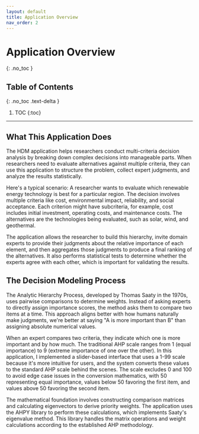 ```yaml
---
layout: default
title: Application Overview
nav_order: 2
---
```


# Application Overview
{: .no_toc }

## Table of Contents
{: .no_toc .text-delta }

1. TOC
{:toc}

---

## What This Application Does

The HDM application helps researchers conduct multi-criteria decision analysis by breaking down complex decisions into manageable parts. When researchers need to evaluate alternatives against multiple criteria, they can use this application to structure the problem, collect expert judgments, and analyze the results statistically.

Here's a typical scenario: A researcher wants to evaluate which renewable energy technology is best for a particular region. The decision involves multiple criteria like cost, environmental impact, reliability, and social acceptance. Each criterion might have subcriteria, for example, cost includes initial investment, operating costs, and maintenance costs. The alternatives are the technologies being evaluated, such as solar, wind, and geothermal.

The application allows the researcher to build this hierarchy, invite domain experts to provide their judgments about the relative importance of each element, and then aggregates those judgments to produce a final ranking of the alternatives. It also performs statistical tests to determine whether the experts agree with each other, which is important for validating the results.

## The Decision Modeling Process

The Analytic Hierarchy Process, developed by Thomas Saaty in the 1970s, uses pairwise comparisons to determine weights. Instead of asking experts to directly assign importance scores, the method asks them to compare two items at a time. This approach aligns better with how humans naturally make judgments, we're better at saying "A is more important than B" than assigning absolute numerical values.

When an expert compares two criteria, they indicate which one is more important and by how much. The traditional AHP scale ranges from 1 (equal importance) to 9 (extreme importance of one over the other). In this application, I implemented a slider-based interface that uses a 1-99 scale because it's more intuitive for users, and the system converts these values to the standard AHP scale behind the scenes. The scale excludes 0 and 100 to avoid edge case issues in the conversion mathematics, with 50 representing equal importance, values below 50 favoring the first item, and values above 50 favoring the second item.

The mathematical foundation involves constructing comparison matrices and calculating eigenvectors to derive priority weights. The application uses the AHPY library to perform these calculations, which implements Saaty's eigenvalue method. This library handles the matrix operations and weight calculations according to the established AHP methodology.
